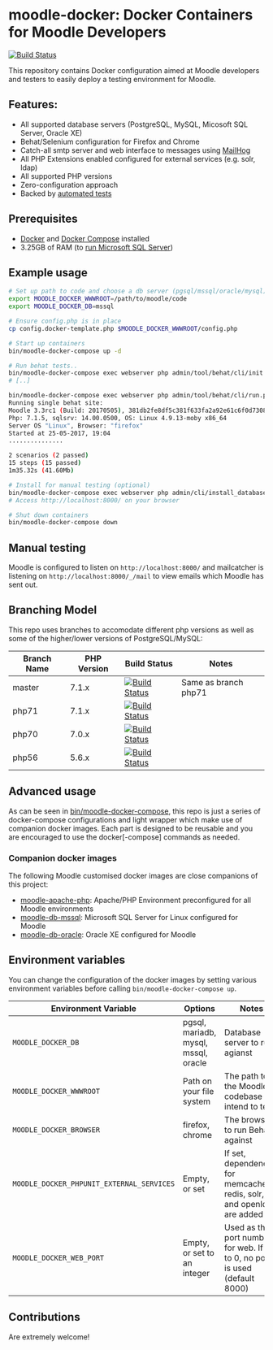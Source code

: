 # moodle-docker: Docker Containers for Moodle Developers
[![Build Status](https://travis-ci.org/danpoltawski/moodle-docker.svg?branch=master)](https://travis-ci.org/danpoltawski/moodle-docker/branches)

This repository contains Docker configuration aimed at Moodle developers and testers to easily deploy a testing environment for Moodle.

## Features:
* All supported database servers (PostgreSQL, MySQL, Micosoft SQL Server, Oracle XE)
* Behat/Selenium configuration for Firefox and Chrome
* Catch-all smtp server and web interface to messages using [MailHog](https://github.com/mailhog/MailHog/)
* All PHP Extensions enabled configured for external services (e.g. solr, ldap)
* All supported PHP versions
* Zero-configuration approach
* Backed by [automated tests](https://travis-ci.org/danpoltawski/moodle-docker/branches)

## Prerequisites
* [Docker](https://docs.docker.com) and [Docker Compose](https://docs.docker.com/compose/) installed
* 3.25GB of RAM (to [run Microsoft SQL Server](https://docs.microsoft.com/en-us/sql/linux/sql-server-linux-setup#prerequisites))

## Example usage

```bash
# Set up path to code and choose a db server (pgsql/mssql/oracle/mysql)
export MOODLE_DOCKER_WWWROOT=/path/to/moodle/code
export MOODLE_DOCKER_DB=mssql

# Ensure config.php is in place
cp config.docker-template.php $MOODLE_DOCKER_WWWROOT/config.php

# Start up containers
bin/moodle-docker-compose up -d

# Run behat tests..
bin/moodle-docker-compose exec webserver php admin/tool/behat/cli/init.php
# [..]

bin/moodle-docker-compose exec webserver php admin/tool/behat/cli/run.php --tags=@auth_manual
Running single behat site:
Moodle 3.3rc1 (Build: 20170505), 381db2fe8df5c381f633fa2a92e61c6f0d7308cb
Php: 7.1.5, sqlsrv: 14.00.0500, OS: Linux 4.9.13-moby x86_64
Server OS "Linux", Browser: "firefox"
Started at 25-05-2017, 19:04
...............

2 scenarios (2 passed)
15 steps (15 passed)
1m35.32s (41.60Mb)

# Install for manual testing (optional)
bin/moodle-docker-compose exec webserver php admin/cli/install_database.php --agree-license --fullname="Docker moodle" --shortname="docker_moodle" --adminpass="test" --adminemail="admin@example.com"
# Access http://localhost:8000/ on your browser

# Shut down containers
bin/moodle-docker-compose down
```

## Manual testing

Moodle is configured to listen on `http://localhost:8000/` and mailcatcher is listening on `http://localhost:8000/_/mail` to view emails which Moodle has sent out.

## Branching Model

This repo uses branches to accomodate different php versions as well as some of the higher/lower versions of PostgreSQL/MySQL:


| Branch Name  | PHP Version | Build Status | Notes |
|--------------|-------------|--------------|-------|
| master | 7.1.x | [![Build Status](https://travis-ci.org/danpoltawski/moodle-docker.svg?branch=master)](https://travis-ci.org/danpoltawski/moodle-docker) | Same as branch php71 |
| php71 | 7.1.x | [![Build Status](https://travis-ci.org/danpoltawski/moodle-docker.svg?branch=php71)](https://travis-ci.org/danpoltawski/moodle-docker) | |
| php70 | 7.0.x | [![Build Status](https://travis-ci.org/danpoltawski/moodle-docker.svg?branch=php70)](https://travis-ci.org/danpoltawski/moodle-docker) | |
| php56 | 5.6.x | [![Build Status](https://travis-ci.org/danpoltawski/moodle-docker.svg?branch=php56)](https://travis-ci.org/danpoltawski/moodle-docker) | |

## Advanced usage

As can be seen in [bin/moodle-docker-compose](https://github.com/danpoltawski/moodle-docker/blob/travis/bin/moodle-docker-compose),
this repo is just a series of docker-compose configurations and light wrapper which make use of companion docker images. Each part
is designed to be reusable and you are encouraged to use the docker[-compose] commands as needed.

### Companion docker images

The following Moodle customised docker images are close companions of this project:

* [moodle-apache-php](https://github.com/danpoltawski/moodle-php-apache): Apache/PHP Environment preconfigured for all Moodle environments
* [moodle-db-mssql](https://github.com/danpoltawski/moodle-db-mssql): Microsoft SQL Server for Linux configured for Moodle
* [moodle-db-oracle](https://github.com/danpoltawski/moodle-db-oracle): Oracle XE configured for Moodle

## Environment variables

You can change the configuration of the docker images by setting various environment variables before calling `bin/moodle-docker-compose up`.

| Environment Variable                      | Options                               | Notes                                                                        |
|-------------------------------------------|---------------------------------------|------------------------------------------------------------------------------|
| `MOODLE_DOCKER_DB`                        | pgsql, mariadb, mysql, mssql, oracle  | Database server to run agianst                                               |
| `MOODLE_DOCKER_WWWROOT`                   | Path on your file system              | The path to the Moodle codebase you intend to test.                          |
| `MOODLE_DOCKER_BROWSER`                   | firefox, chrome                       | The browser to run Behat against                                             |
| `MOODLE_DOCKER_PHPUNIT_EXTERNAL_SERVICES` | Empty, or set                         | If set, dependencies for memcached, redis, solr, and openldap are added      |
| `MOODLE_DOCKER_WEB_PORT`                  | Empty, or set to an integer           | Used as the port number for web. If set to 0, no port is used (default 8000) |


## Contributions

Are extremely welcome!
